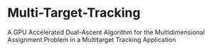 # Multi-Target-Tracking
A GPU Accelerated Dual-Ascent Algorithm for the Multidimensional Assignment Problem in a Multitarget Tracking Application
